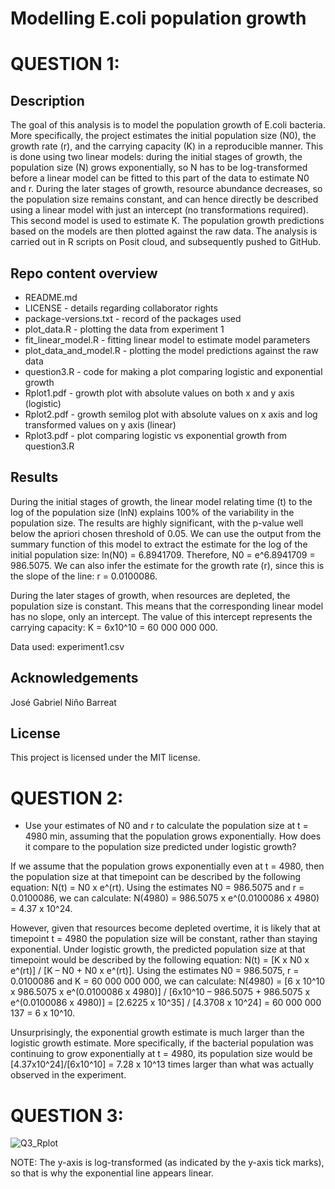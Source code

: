 # Modelling E.coli population growth

# QUESTION 1:  
## Description
The goal of this analysis is to model the population growth of E.coli bacteria. More specifically, the project estimates the initial population size (N0), the growth rate (r), and the carrying capacity (K) in a reproducible manner. This is done using two linear models: during the initial stages of growth, the population size (N) grows exponentially, so N has to be log-transformed before a linear model can be fitted to this part of the data to estimate N0 and r. During the later stages of growth, resource abundance decreases, so the population size remains constant, and can hence directly be described using a linear model with just an intercept (no transformations required). This second model is used to estimate K. The population growth predictions based on the models are then plotted against the raw data. The analysis is carried out in R scripts on Posit cloud, and subsequently pushed to GitHub.

## Repo content overview

* README.md
* LICENSE - details regarding collaborator rights
* package-versions.txt - record of the packages used
* plot_data.R - plotting the data from experiment 1
* fit_linear_model.R - fitting linear model to estimate model parameters
* plot_data_and_model.R - plotting the model predictions against the raw data
* question3.R - code for making a plot comparing logistic and exponential growth
* Rplot1.pdf - growth plot with absolute values on both x and y axis (logistic)
* Rplot2.pdf - growth semilog plot with absolute values on x axis and log transformed values on y axis (linear)
* Rplot3.pdf - plot comparing logistic vs exponential growth from question3.R

## Results

During the initial stages of growth, the linear model relating time (t) to the log of the population size (lnN) explains 100% of the variability in the population size. The results are highly significant, with the p-value well below the apriori chosen threshold of 0.05. We can use the output from the summary function of this model to extract the estimate for the log of the initial population size: ln(N0) = 6.8941709. Therefore, N0 = e^6.8941709 = 986.5075. We can also infer the estimate for the growth rate (r), since this is the slope of the line: r = 0.0100086.  

During the later stages of growth, when resources are depleted, the population size is constant. This means that the corresponding linear model has no slope, only an intercept. The value of this intercept represents the carrying capacity: K = 6x10^10 = 60 000 000 000.  

Data used: experiment1.csv   

## Acknowledgements
José Gabriel Niño Barreat

## License
This project is licensed under the MIT license.

# QUESTION 2:  

* Use your estimates of N0 and r to calculate the population size at t = 4980 min, assuming that the population grows exponentially. How does it compare to the population size predicted under logistic growth?  

If we assume that the population grows exponentially even at t = 4980, then the population size at that timepoint can be described by the following equation: N(t) = N0 x e^(rt). Using the estimates N0 = 986.5075 and r = 0.0100086, we can calculate: N(4980) = 986.5075 x e^(0.0100086 x 4980) = 4.37 x 10^24.  

However, given that resources become depleted overtime, it is likely that at timepoint t = 4980 the population size will be constant, rather than staying exponential. Under logistic growth, the predicted population size at that timepoint would be described by the following equation: N(t) = [K x N0 x e^(rt)] / [K – N0 + N0 x e^(rt)]. Using the estimates N0 = 986.5075, r = 0.0100086 and K = 60 000 000 000, we can calculate: N(4980) = [6 x 10^10 x 986.5075 x e^(0.0100086 x 4980)] / [6x10^10 – 986.5075 + 986.5075 x e^(0.0100086 x 4980)] = [2.6225 x 10^35] / [4.3708 x 10^24] = 60 000 000 137 = 6 x 10^10.  

Unsurprisingly, the exponential growth estimate is much larger than the logistic growth estimate. More specifically, if the bacterial population was continuing to grow exponentially at t = 4980, its population size would be [4.37x10^24]/[6x10^10] = 7.28 x 10^13 times larger than what was actually observed in the experiment.  

# QUESTION 3:  

![Q3_Rplot](https://github.com/tgbhujm/logistic_growth/assets/150151014/a8bd46da-4287-493e-8c46-f10f439b0b37)  

NOTE: The y-axis is log-transformed (as indicated by the y-axis tick marks), so that is why the exponential line appears linear.

